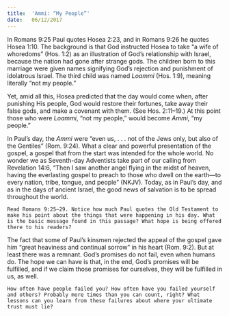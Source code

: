 ```yaml
---
title:  'Ammi: “My People”'
date:   06/12/2017
---
```


In Romans 9:25 Paul quotes Hosea 2:23, and in Romans 9:26 he quotes Hosea 1:10. The background is that God instructed Hosea to take “a wife of whoredoms” (Hos. 1:2) as an illustration of God’s relationship with Israel, because the nation had gone after strange gods. The children born to this marriage were given names signifying God’s rejection and punishment of idolatrous Israel. The third child was named *Loammi* (Hos. 1:9), meaning literally “not my people.”

Yet, amid all this, Hosea predicted that the day would come when, after punishing His people, God would restore their fortunes, take away their false gods, and make a covenant with them. (See Hos. 2:11–19.) At this point those who were *Loammi*, “not my people,” would become *Ammi*, “my people.”

In Paul’s day, the _Ammi_ were “even us, . . . not of the Jews only, but also of the Gentiles” (Rom. 9:24). What a clear and powerful presentation of the gospel, a gospel that from the start was intended for the whole world. No wonder we as Seventh-day Adventists take part of our calling from Revelation 14:6, “Then I saw another angel flying in the midst of heaven, having the everlasting gospel to preach to those who dwell on the earth—to every nation, tribe, tongue, and people” (NKJV). Today, as in Paul’s day, and as in the days of ancient Israel, the good news of salvation is to be spread throughout the world.

`Read Romans 9:25–29. Notice how much Paul quotes the Old Testament to make his point about the things that were happening in his day. What is the basic message found in this passage? What hope is being offered there to his readers?`

The fact that some of Paul’s kinsmen rejected the appeal of the gospel gave him “great heaviness and continual sorrow” in his heart (Rom. 9:2). But at least there was a remnant. God’s promises do not fail, even when humans do. The hope we can have is that, in the end, God’s promises will be fulfilled, and if we claim those promises for ourselves, they will be fulfilled in us, as well.

`How often have people failed you? How often have you failed yourself and others? Probably more times than you can count, right? What lessons can you learn from these failures about where your ultimate trust must lie?`
